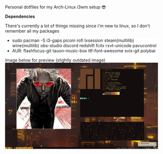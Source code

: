 Personal dotfiles for my Arch-Linux i3wm setup 😎

<b>Dependencies</b>
<p>
    There's currently a lot of things missing since i'm new to linux, so I don't remember all
    my packages
</p>

<div style="background-color:white">
<ul>
 <li>
    sudo pacman -S i3-gaps picom rofi lxsession steam(multilib) wine(multilib) obs-studio 
    discord redshift fcitx rxvt-unicode pavucontrol 
 </li>
 <li>AUR: flashfocus-git tauon-music-box ttf-font-awesome svix-git polybar </li>
</ul>

Image below for preview (slightly outdated image)
<img src="image.png">
